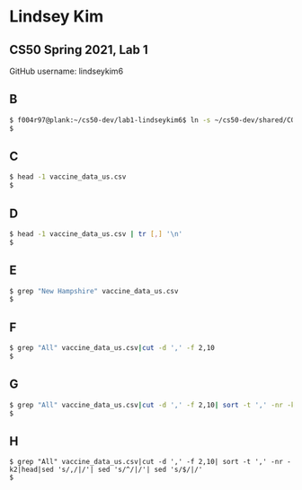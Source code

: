 # Lindsey Kim 
## CS50 Spring 2021, Lab 1

GitHub username: lindseykim6

## B
``` bash
$ f004r97@plank:~/cs50-dev/lab1-lindseykim6$ ln -s ~/cs50-dev/shared/COVID-19/data_tables/vaccine_data/us_data/hourly/vaccine_data_us.csv vaccine_data_us.csv
$ 
```
## C
```bash
$ head -1 vaccine_data_us.csv
$
```

## D
```bash
$ head -1 vaccine_data_us.csv | tr [,] '\n'
$
```

## E
``` bash
$ grep "New Hampshire" vaccine_data_us.csv 
$
```

## F
``` bash
$ grep "All" vaccine_data_us.csv|cut -d ',' -f 2,10
$
```

## G
``` bash
$ grep "All" vaccine_data_us.csv|cut -d ',' -f 2,10| sort -t ',' -nr -k2|head
$
```

## H
```
$ grep "All" vaccine_data_us.csv|cut -d ',' -f 2,10| sort -t ',' -nr -k2|head|sed 's/,/|/'| sed 's/^/|/'| sed 's/$/|/'
$
```

